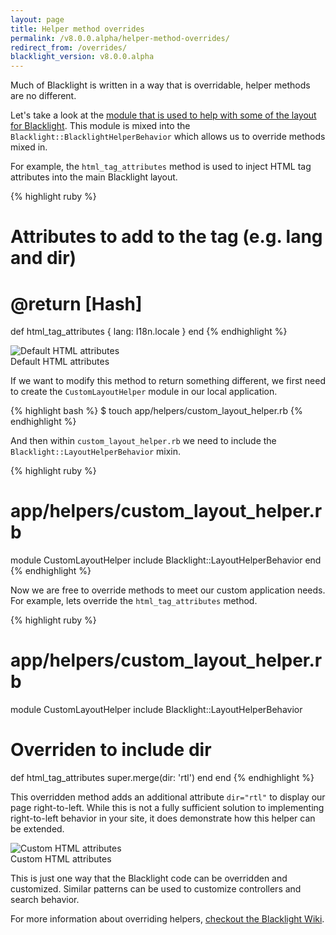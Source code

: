 ```yaml
---
layout: page
title: Helper method overrides
permalink: /v8.0.0.alpha/helper-method-overrides/
redirect_from: /overrides/
blacklight_version: v8.0.0.alpha
---
```


Much of Blacklight is written in a way that is overridable, helper methods are no different.

Let's take a look at the [module that is used to help with some of the layout for Blacklight](https://github.com/projectblacklight/blacklight/blob/master/app/helpers/blacklight/layout_helper_behavior.rb). This  module is mixed into the `Blacklight::BlacklightHelperBehavior` which allows us to override methods mixed in.

For example, the `html_tag_attributes` method is used to inject HTML tag attributes into the main Blacklight layout.

{% highlight ruby %}
  ##
  # Attributes to add to the <html> tag (e.g. lang and dir)
  # @return [Hash]
  def html_tag_attributes
    { lang: I18n.locale }
  end
{% endhighlight %}

<div class='image-well'>
  <img src='/public/images/blacklight-7-html-attr-default.png' alt='Default HTML attributes' />
  <div class='caption'>Default HTML attributes</div>
</div>

If we want to modify this method to return something different, we first need to create the `CustomLayoutHelper` module in our local application.

{% highlight bash %}
$ touch app/helpers/custom_layout_helper.rb
{% endhighlight %}

And then within `custom_layout_helper.rb` we need to include the `Blacklight::LayoutHelperBehavior` mixin.

{% highlight ruby %}
# app/helpers/custom_layout_helper.rb
module CustomLayoutHelper
  include Blacklight::LayoutHelperBehavior
end
{% endhighlight %}

Now we are free to override methods to meet our custom application needs. For example, lets override the `html_tag_attributes` method.

{% highlight ruby %}
# app/helpers/custom_layout_helper.rb
module CustomLayoutHelper
  include Blacklight::LayoutHelperBehavior

  ##
  # Overriden to include dir
  def html_tag_attributes
    super.merge(dir: 'rtl')
  end
end
{% endhighlight %}

This overridden method adds an additional attribute `dir="rtl"` to display our page right-to-left. While this is not a fully sufficient solution to implementing right-to-left behavior in your site, it does demonstrate how this helper can be extended.

<div class='image-well'>
  <img src='/public/images/blacklight-7-html-attr-custom.png' alt='Custom HTML attributes' />
  <div class='caption'>Custom HTML attributes</div>
</div>

This is just one way that the Blacklight code can be overridden and customized. Similar patterns can be used to customize controllers and search behavior.

<div class="alert alert-primary">
  For more information about overriding helpers, <a href="https://github.com/projectblacklight/blacklight/wiki/Configuring-and-Customizing-Blacklight#custom-view-helpers">checkout the Blacklight Wiki</a>.
</div>
